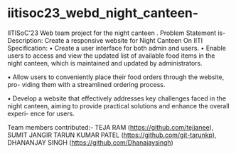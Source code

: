 # iitisoc23_webd_night_canteen-
IITISoC'23 Web team project for the night canteen . Problem Statement is- Description: Create a responsive website for Night Canteen On IITI Specification: • Create a user interface for both admin and users. • Enable users to access and view the updated list of available food items in the night canteen, which is maintained and updated by administrators.

• Allow users to conveniently place their food orders through the website, pro- viding them with a streamlined ordering process.

• Develop a website that effectively addresses key challenges faced in the night canteen, aiming to provide practical solutions and enhance the overall experi- ence for users.

Team members contributed:-
TEJA RAM (https://github.com/tejjanee),
SUMIT JANGIR 
TARUN KUMAR PATEL (https://github.com/git-tarunkp),
DHANANJAY SINGH (https://github.com/Dhanajaysingh)



